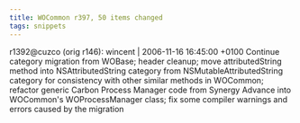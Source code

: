 ```yaml
---
title: WOCommon r397, 50 items changed
tags: snippets
---
```


r1392@cuzco (orig r146): wincent | 2006-11-16 16:45:00 +0100 Continue category migration from WOBase; header cleanup; move attributedString method into NSAttributedString category from NSMutableAttributedString category for consistency with other similar methods in WOCommon; refactor generic Carbon Process Manager code from Synergy Advance into WOCommon's WOProcessManager class; fix some compiler warnings and errors caused by the migration

